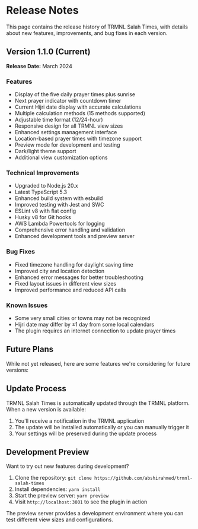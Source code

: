 # Release Notes

This page contains the release history of TRMNL Salah Times, with details about new features, improvements, and bug fixes in each version.

## Version 1.1.0 (Current)

**Release Date:** March 2024

### Features

- Display of the five daily prayer times plus sunrise
- Next prayer indicator with countdown timer
- Current Hijri date display with accurate calculations
- Multiple calculation methods (15 methods supported)
- Adjustable time format (12/24-hour)
- Responsive design for all TRMNL view sizes
- Enhanced settings management interface
- Location-based prayer times with timezone support
- Preview mode for development and testing
- Dark/light theme support
- Additional view customization options

### Technical Improvements

- Upgraded to Node.js 20.x
- Latest TypeScript 5.3
- Enhanced build system with esbuild
- Improved testing with Jest and SWC
- ESLint v8 with flat config
- Husky v8 for Git hooks
- AWS Lambda Powertools for logging
- Comprehensive error handling and validation
- Enhanced development tools and preview server

### Bug Fixes

- Fixed timezone handling for daylight saving time
- Improved city and location detection
- Enhanced error messages for better troubleshooting
- Fixed layout issues in different view sizes
- Improved performance and reduced API calls

### Known Issues

- Some very small cities or towns may not be recognized
- Hijri date may differ by ±1 day from some local calendars
- The plugin requires an internet connection to update prayer times

## Future Plans

While not yet released, here are some features we're considering for future versions:

## Update Process

TRMNL Salah Times is automatically updated through the TRMNL platform. When a new version is available:

1. You'll receive a notification in the TRMNL application
2. The update will be installed automatically or you can manually trigger it
3. Your settings will be preserved during the update process

## Development Preview

Want to try out new features during development?

1. Clone the repository: `git clone https://github.com/abshirahmed/trmnl-salah-times`
2. Install dependencies: `yarn install`
3. Start the preview server: `yarn preview`
4. Visit `http://localhost:3001` to see the plugin in action

The preview server provides a development environment where you can test different view sizes and configurations.
